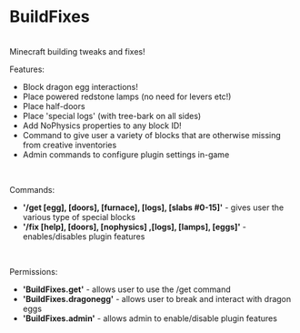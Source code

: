 BuildFixes
==========
<br/>
Minecraft building tweaks and fixes!<br/>

Features:
- Block dragon egg interactions!
- Place powered redstone lamps (no need for levers etc!)
- Place half-doors
- Place 'special logs' (with tree-bark on all sides)
- Add NoPhysics properties to any block ID!
- Command to give user a variety of blocks that are otherwise missing from creative inventories
- Admin commands to configure plugin settings in-game<br/>
<br/>

Commands:<br/>
- <b>'/get [egg], [doors], [furnace], [logs], [slabs #0-15]'</b> - gives user the various type of special blocks
- <b>'/fix [help], [doors], [nophysics] ,[logs], [lamps], [eggs]'</b> - enables/disables plugin features<br/>
<br/>

Permissions:<br/>
- <b>'BuildFixes.get'</b> - allows user to use the /get command
- <b>'BuildFixes.dragonegg'</b> - allows user to break and interact with dragon eggs
- <b>'BuildFixes.admin'</b> - allows admin to enable/disable plugin features
